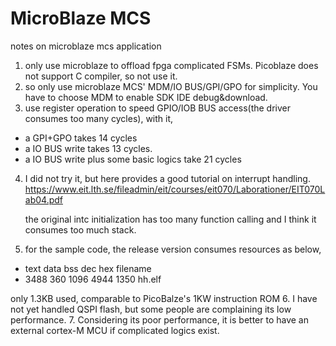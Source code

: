 # MicroBlaze MCS
notes on microblaze mcs application


1. only use microblaze to offload fpga complicated FSMs. Picoblaze does not support C compiler, so not use it.
2. so only use microblaze MCS' MDM/IO BUS/GPI/GPO for simplicity. You have to choose MDM to enable SDK IDE debug&download.
3. use register operation to speed GPIO/IOB BUS access(the driver consumes too many cycles), with it,
  - a GPI+GPO takes 14 cycles
  - a IO BUS write takes 13 cycles.
  - a IO BUS write plus some basic logics take 21 cycles
4. I did not try it, but here provides a good tutorial on interrupt handling.
  https://www.eit.lth.se/fileadmin/eit/courses/eit070/Laborationer/EIT070Lab04.pdf
   
   the original intc initialization has too many function calling and I think it consumes too much stack.
5. for the sample code, the release version consumes resources as below, 
  - text	   data	    bss	    dec	    hex	filename
  - 3488	    360	   1096	   4944	   1350	hh.elf
   
   only 1.3KB used, comparable to PicoBalze's 1KW instruction ROM
6. I have not yet handled QSPI flash, but some people are complaining its low performance.
7. Considering its poor performance, it is better to have an external cortex-M MCU if complicated logics exist.

